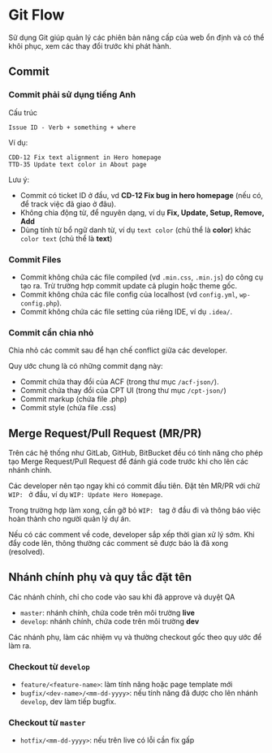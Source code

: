 # Git Flow

Sử dụng Git giúp quản lý các phiên bản nâng cấp của web ổn định và có thể khôi phục, xem các thay đổi trước khi phát hành.

## Commit

### Commit phải sử dụng tiếng Anh

Cấu trúc

```
Issue ID - Verb + something + where
```

Ví dụ:

```
CDD-12 Fix text alignment in Hero homepage
TTD-35 Update text color in About page
```

Lưu ý:

- Commit có ticket ID ở đầu, vd **CD-12 Fix bug in hero homepage** (nếu có, để track việc đã giao ở đâu).
- Không chia động từ, để nguyên dạng, ví dụ **Fix, Update, Setup, Remove, Add**
- Dùng tính từ bổ ngữ danh từ, ví dụ `text color` (chủ thể là **color**) khác `color text` (chủ thể là **text**)

### Commit Files

- Commit không chứa các file compiled (vd `.min.css`, `.min.js`) do công cụ tạo ra. Trừ trường hợp commit update cả plugin hoặc theme gốc.
- Commit không chứa các file config của localhost (vd `config.yml`, `wp-config.php`).
- Commit không chứa các file setting của riêng IDE, ví dụ `.idea/`.

### Commit cần chia nhỏ

Chia nhỏ các commit sau để hạn chế conflict giữa các developer.

Quy ước chung là có những commit dạng này:

- Commit chứa thay đổi của ACF (trong thư mục `/acf-json/`).
- Commit chứa thay đổi của CPT UI (trong thư mục `/cpt-json/`)
- Commit markup (chứa file .php)
- Commit style (chứa file .css)

## Merge Request/Pull Request (MR/PR)

Trên các hệ thống như GitLab, GitHub, BitBucket đều có tính năng cho phép tạo Merge Request/Pull Request để đánh giá code trước khi cho lên các nhánh chính.

Các developer nên tạo ngay khi có commit đầu tiên. Đặt tên MR/PR với chữ `WIP: ` ở đầu, ví dụ `WIP: Update Hero Homepage`.

Trong trường hợp làm xong, cần gỡ bỏ `WIP: ` tag ở đầu đi và thông báo việc hoàn thành cho người quản lý dự án.

Nếu có các comment về code, developer sắp xếp thời gian xử lý sớm. Khi đẩy code lên, thông thường các comment sẽ được báo là đã xong (resolved).

## Nhánh chính phụ và quy tắc đặt tên

Các nhánh chính, chỉ cho code vào sau khi đã approve và duyệt QA

- `master`: nhánh chính, chứa code trên môi trường **live**
- `develop`: nhánh chính, chứa code trên môi trường **dev**

Các nhánh phụ, làm các nhiệm vụ và thường checkout gốc theo quy ước để làm ra.

### Checkout từ `develop`

- `feature/<feature-name>`: làm tính năng hoặc page template mới
- `bugfix/<dev-name>/<mm-dd-yyyy>`: nếu tính năng đã được cho lên nhánh `develop`, dev làm tiếp bugfix.

### Checkout từ `master`

- `hotfix/<mm-dd-yyyy>`: nếu trên live có lỗi cần fix gấp
